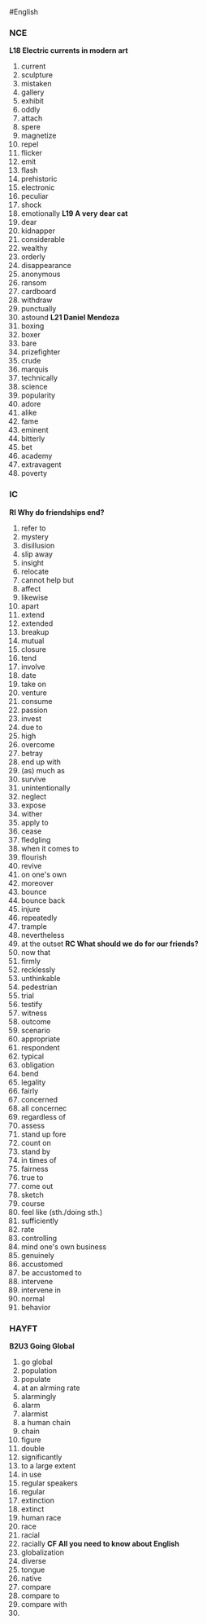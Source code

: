 #English 
### NCE
**L18 Electric currents in modern art**
1. current
2. sculpture
3. mistaken
4. gallery
5. exhibit
6. oddly
7. attach
8. spere
9. magnetize
10. repel
11. flicker
12. emit
13. flash
14. prehistoric
15. electronic
16. peculiar
17. shock
18. emotionally
**L19 A very dear cat**
1. dear
2. kidnapper
3. considerable
4. wealthy
5. orderly
6. disappearance
7. anonymous
8. ransom
9. cardboard
10. withdraw
11. punctually
12. astound
**L21 Daniel Mendoza**
1. boxing
2. boxer
3. bare
4. prizefighter
5. crude
6. marquis
7. technically
8. science
9. popularity
10. adore
11. alike
12. fame
13. eminent
14. bitterly
15. bet
16. academy
17. extravagent
18. poverty
### IC
**RI Why do friendships end?**
1. refer to 
2. mystery
3. disillusion
4. slip away
5. insight
6. relocate
7. cannot help but
8. affect
9. likewise
10. apart
11. extend
12. extended
13. breakup
14. mutual
15. closure
16. tend
17. involve
18. date
19. take on
20. venture
21. consume
22. passion
23. invest
24. due to 
25. high
26. overcome
27. betray
28. end up with
29. (as) much as 
30. survive
31. unintentionally
32. neglect
33. expose
34. wither
35. apply to
36. cease
37. fledgling
38. when it comes to
39. flourish
40. revive
41. on one's own
42. moreover
43. bounce
44. bounce back
45. injure
46. repeatedly
47. trample
48. nevertheless
49. at the outset
**RC What should we do for our friends?**
1. now that
2. firmly
3. recklessly
4. unthinkable
5. pedestrian
6. trial
7. testify
8. witness
9. outcome
10. scenario
11. appropriate
12. respondent
13. typical
14. obligation
15. bend
16. legality
17. fairly
18. concerned
19. all concernec
20. regardless of
21. assess
22. stand up fore
23. count on
24. stand by
25. in times of
26. fairness
27. true to
28. come out
29. sketch
30. course
31. feel like (sth./doing sth.)
32. sufficiently
33. rate
34. controlling
35. mind one's own business
36. genuinely
37. accustomed
38. be accustomed to
39. intervene
40. intervene in
41. normal
42. behavior
### HAYFT
**B2U3 Going Global**
1. go global 
2. population
3. populate
4. at an alrming rate
5. alarmingly
6. alarm
7. alarmist
8. a human chain
9. chain
10. figure
11. double
12. significantly
13. to a large extent
14. in use
15. regular speakers
16. regular
17. extinction
18. extinct
19. human race
20. race
21. racial
22. racially
**CF All you need to know about English**
1. globalization
2. diverse
3. tongue
4. native
5. compare
6. compare to 
7. compare with
8. 